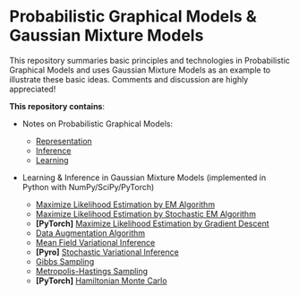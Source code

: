 # Probabilistic Graphical Models & Gaussian Mixture Models

This repository summaries basic principles and technologies in Probabilistic Graphical Models and uses Gaussian Mixture Models as an example to illustrate these basic ideas. Comments and discussion are highly appreciated!




**This repository contains**: 



- Notes on Probabilistic Graphical Models: 
  - [Representation](https://github.com/hejj16/Probabilistic-Graphical-Models-and-Gaussian-Mixture-Models/blob/main/PGM-Notes/PGM-Representation-notes.pdf)
  - [Inference](https://github.com/hejj16/Probabilistic-Graphical-Models-and-Gaussian-Mixture-Models/blob/main/PGM-Notes/PGM-Inference-notes.pdf)
  - [Learning](https://github.com/hejj16/Probabilistic-Graphical-Models-and-Gaussian-Mixture-Models/blob/main/PGM-Notes/PGM-Learning-notes.pdf)

- Learning & Inference in Gaussian Mixture Models (implemented in Python with NumPy/SciPy/PyTorch)
  - [Maximize Likelihood Estimation by EM Algorithm](https://github.com/hejj16/Probabilistic-Graphical-Models-and-Gaussian-Mixture-Models/blob/main/Codes/GMM_EM.py)
  - [Maximize Likelihood Estimation by Stochastic EM Algorithm](https://github.com/hejj16/Probabilistic-Graphical-Models-and-Gaussian-Mixture-Models/blob/main/Codes/GMM_SEM.py)
  - **[PyTorch]** [Maximize Likelihood Estimation by Gradient Descent](https://github.com/hejj16/Probabilistic-Graphical-Models-and-Gaussian-Mixture-Models/blob/main/Codes/GMM_GradientDescent_Pytorch.py)
  - [Data Augmentation Algorithm](https://github.com/hejj16/Probabilistic-Graphical-Models-and-Gaussian-Mixture-Models/blob/main/Codes/GMM_DataAugmentation.py)
  - [Mean Field Variational Inference](https://github.com/hejj16/Probabilistic-Graphical-Models-and-Gaussian-Mixture-Models/blob/main/Codes/GMM_MFVI.py)
  - **[Pyro]** [Stochastic Variational Inference](https://github.com/hejj16/Probabilistic-Graphical-Models-and-Gaussian-Mixture-Models/blob/main/Codes/GMM_SVI.py)
  - [Gibbs Sampling](https://github.com/hejj16/Probabilistic-Graphical-Models-and-Gaussian-Mixture-Models/blob/main/Codes/GMM_GibbsSampling.py)
  - [Metropolis-Hastings Sampling](https://github.com/hejj16/Probabilistic-Graphical-Models-and-Gaussian-Mixture-Models/blob/main/Codes/GMM_MHSampling.py)
  - **[PyTorch]** [Hamiltonian Monte Carlo](https://github.com/hejj16/Probabilistic-Graphical-Models-and-Gaussian-Mixture-Models/blob/main/Codes/GMM_HMC_Pytorch.py)

